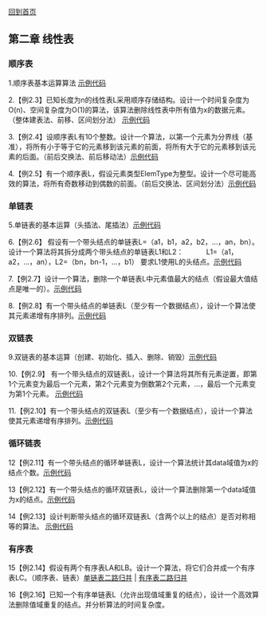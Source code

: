 [回到首页](../README.md)

## 第二章 线性表

### 顺序表
<span id="id1"></span>
1.顺序表基本运算算法 [示例代码](../Code/Cpp/Chapter_2_1/顺序表基本运算算法.cpp)

2.【例2.3】已知长度为n的线性表L采用顺序存储结构。设计一个时间复杂度为O(n)、空间复杂度为O(1)的算法，该算法删除线性表中所有值为x的数据元素。（整体建表法、前移、区间划分法） [示例代码](../Code/Cpp/Chapter_2_2/删除值为x的元素.cpp)

3.【例2.4】设顺序表L有10个整数。设计一个算法，以第一个元素为分界线（基准），将所有小于等于它的元素移到该元素的前面，将所有大于它的元素移到该元素的后面。（前后交换法、前后移动法）[示例代码](../Code/Cpp/Chapter_2_3/Chapter_2_3.cpp)

4.【例2.5】有一个顺序表L，假设元素类型ElemType为整型。设计一个尽可能高效的算法，将所有奇数移动到偶数的前面。（前后交换法、区间划分法）[示例代码](../Code/Cpp/Chapter_2_4/Chapter_2_4.cpp)

### 单链表
<span id="id2"></span>
5.单链表的基本运算（头插法、尾插法）[示例代码](../Code/Cpp/Chapter_2_5/Chapter_2_5.cpp)

6.【例2.6】 假设有一个带头结点的单链表L=（a1，b1，a2，b2，…，an，bn）。设计一个算法将其拆分成两个带头结点的单链表L1和L2：
　　　L1=（a1，a2，…，an），L2=（bn，bn-1，…，b1）
要求L1使用L的头结点。[示例代码](../Code/Cpp/Chapter_2_6/Chapter_2_6.cpp)

7.【例2.7】设计一个算法，删除一个单链表L中元素值最大的结点（假设最大值结点是唯一的）。[示例代码](../Code/Cpp/Chapter_2_7/Chapter_2_7.cpp)

8.【例2.8】有一个带头结点的单链表L（至少有一个数据结点），设计一个算法使其元素递增有序排列。[示例代码](../Code/Cpp/Chapter_2_8/Chapter_2_8.cpp)

### 双链表

9.双链表的基本运算（创建、初始化、插入、删除、销毁）[示例代码](../Code/Cpp/Chapter_2_9/Chapter_2_9.cpp)

10.【例2.9】 有一个带头结点的双链表L，设计一个算法将其所有元素逆置，即第1个元素变为最后一个元素，第2个元素变为倒数第2个元素，…，最后一个元素变为第1个元素。
[示例代码](../Code/Cpp/Chapter_2_10/Chapter_2_10.cpp)

11.【例2.10】有一个带头结点的双链表L（至少有一个数据结点），设计一个算法使其元素递增有序排列。[示例代码](../Code/Cpp/Chapter_2_11/Chapter_2_11.cpp)

### 循环链表

12【例2.11】有一个带头结点的循环单链表L，设计一个算法统计其data域值为x的结点个数。[示例代码](../Code/Cpp/Chapter_2_12/Chapter_2_12.cpp)

13【例2.12】有一个带头结点的循环双链表L，设计一个算法删除第一个data域值为x的结点。[示例代码](../Code/Cpp/Chapter_2_13/Chapter_2_13.cpp)

14【例2.13】设计判断带头结点的循环双链表L（含两个以上的结点）是否对称相等的算法。   [示例代码](../Code/Cpp/Chapter_2_14/Chapter_2_14.cpp)

### 有序表

15【例2.14】假设有两个有序表LA和LB。设计一个算法，将它们合并成一个有序表LC。（顺序表、链表）[单链表二路归并](../Code/Cpp/Chapter_2_15/单链表二路归并.cpp) | [有序表二路归并](../Code/Cpp/Chapter_2_15/有序表二路归并.cpp)


16【例2.16】已知一个有序单链表L（允许出现值域重复的结点），设计一个高效算法删除值域重复的结点。并分析算法的时间复杂度。


